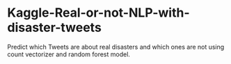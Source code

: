 # Kaggle-Real-or-not-NLP-with-disaster-tweets
Predict which Tweets are about real disasters and which ones are not using count vectorizer and random forest model.

